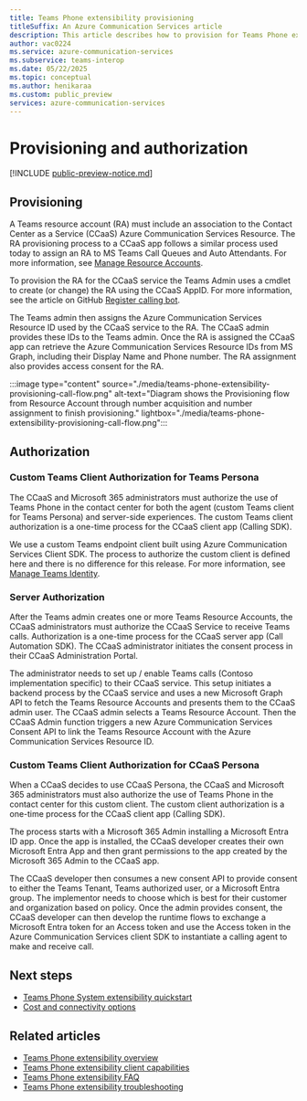 ```yaml
---
title: Teams Phone extensibility provisioning
titleSuffix: An Azure Communication Services article
description: This article describes how to provision for Teams Phone extensibility.
author: vac0224
ms.service: azure-communication-services
ms.subservice: teams-interop
ms.date: 05/22/2025
ms.topic: conceptual
ms.author: henikaraa
ms.custom: public_preview
services: azure-communication-services
---
```


# Provisioning and authorization

[!INCLUDE [public-preview-notice.md](../../../includes/public-preview-include-document.md)]

## Provisioning

A Teams resource account (RA) must include an association to the Contact Center as a Service (CCaaS) Azure Communication Services Resource. The RA provisioning process to a CCaaS app follows a similar process used today to assign an RA to MS Teams Call Queues and Auto Attendants. For more information, see [Manage Resource Accounts](/microsoftteams/manage-resource-accounts).

To provision the RA for the CCaaS service the Teams Admin uses a cmdlet to create (or change) the RA using the CCaaS AppID. For more information, see the article on GitHub [Register calling bot](https://microsoftgraph.github.io/microsoft-graph-comms-samples/docs/articles/calls/register-calling-bot.html).

The Teams admin then assigns the Azure Communication Services Resource ID used by the CCaaS
service to the RA. The CCaaS admin provides these IDs to the Teams admin. Once the RA is assigned the CCaaS app can retrieve the Azure Communication Services Resource IDs from MS Graph, including their Display Name and Phone number. The RA assignment also provides access consent for the RA.

:::image type="content" source="./media/teams-phone-extensibility-provisioning-call-flow.png" alt-text="Diagram shows the Provisioning flow from Resource Account through number acquisition and number assignment to finish provisioning."  lightbox="./media/teams-phone-extensibility-provisioning-call-flow.png":::

## Authorization

### Custom Teams Client Authorization for Teams Persona

The CCaaS and Microsoft 365 administrators must authorize the use of Teams Phone in the contact center for both the agent (custom Teams client for Teams Persona) and server-side experiences. The custom Teams client authorization is a one-time process for the CCaaS client app (Calling
SDK).

We use a custom Teams endpoint client built using Azure Communication Services Client SDK. The process to authorize the custom client is defined here and there is no difference for this
release. For more information, see [Manage Teams Identity](../../../quickstarts/manage-teams-identity.md).

### Server Authorization

After the Teams admin creates one or more Teams Resource Accounts, the CCaaS administrators must authorize the CCaaS Service to receive Teams calls. Authorization is a one-time process for
the CCaaS server app (Call Automation SDK). The CCaaS administrator initiates the consent process in their CCaaS Administration Portal.

The administrator needs to set up / enable Teams calls (Contoso implementation specific) to their CCaaS service. This setup initiates a backend process by the CCaaS service and uses a new Microsoft Graph API to fetch the Teams Resource Accounts and presents them to the CCaaS
admin user. The CCaaS admin selects a Teams Resource Account. Then the CCaaS Admin function triggers a new Azure Communication Services Consent API to link the Teams Resource Account with the Azure Communication Services Resource ID.

### Custom Teams Client Authorization for CCaaS Persona

When a CCaaS decides to use CCaaS Persona, the CCaaS and Microsoft 365 administrators must also authorize the use of Teams Phone in the contact center for this custom client. The custom client authorization is a one-time process for the CCaaS client app (Calling SDK).

The process starts with a Microsoft 365 Admin installing a Microsoft Entra ID app. Once the app is installed, the CCaaS developer creates their own Microsoft Entra App and then grant permissions to the app created by the Microsoft 365 Admin to the CCaaS app.

The CCaaS developer then consumes a new consent API to provide consent to either the Teams Tenant, Teams authorized user, or a Microsoft Entra group. The implementor needs to choose which is best for their customer and organization based on policy. Once the admin provides consent, the CCaaS developer can then develop the runtime flows to exchange a Microsoft Entra token for an Access token and use the Access token in the Azure Communication Services client SDK to
instantiate a calling agent to make and receive call.

## Next steps

- [Teams Phone System extensibility quickstart](../../../quickstarts/tpe/teams-phone-extensibility-quickstart.md)
- [Cost and connectivity options](teams-phone-extensibility-connectivity-cost.md)

## Related articles

- [Teams Phone extensibility overview](./teams-phone-extensibility-overview.md)
- [Teams Phone extensibility client capabilities](./teams-phone-extensibility-client-capabilities.md)
- [Teams Phone extensibility FAQ](./teams-phone-extensibility-faq.md)
- [Teams Phone extensibility troubleshooting](./teams-phone-extensibility-troubleshooting.md)
